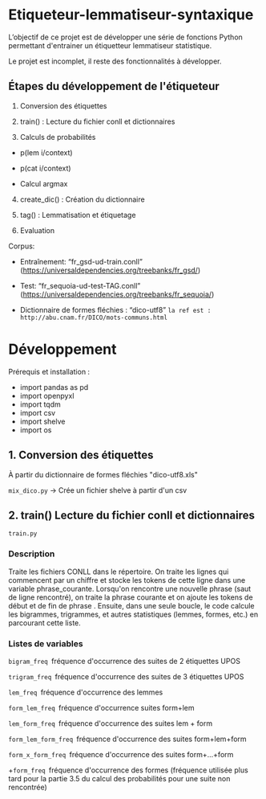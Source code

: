 # Etiqueteur-lemmatiseur-syntaxique
L’objectif de ce projet est de développer une série de fonctions Python permettant d'entrainer un étiquetteur lemmatiseur statistique.

Le projet est incomplet, il reste des fonctionnalités à développer.

## Étapes du développement de l'étiqueteur

1. Conversion des étiquettes 

2. train() : Lecture du fichier conll et dictionnaires

3. Calculs de probabilités

* p(lem i/context)

* p(cat i/context)

* Calcul argmax 

4. create_dic() : Création du dictionnaire 

5. tag() : Lemmatisation et étiquetage 

6. Evaluation

Corpus: 
* Entraînement: “fr_gsd-ud-train.conll” (https://universaldependencies.org/treebanks/fr_gsd/)

* Test: “fr_sequoia-ud-test-TAG.conll” (https://universaldependencies.org/treebanks/fr_sequoia/) 

* Dictionnaire de formes fléchies : “dico-utf8” `la ref est : http://abu.cnam.fr/DICO/mots-communs.html`


# Développement

Prérequis et installation : 
* import pandas as pd
* import openpyxl
* import tqdm 
* import csv
* import shelve
* import os

## 1. Conversion des étiquettes 

À partir du dictionnaire de formes fléchies "dico-utf8.xls"

  `mix_dico.py` -> Crée un fichier shelve à partir d'un csv

## 2. train() Lecture du fichier conll et dictionnaires

 `train.py`


### Description
Traite les fichiers CONLL dans le répertoire.
On traite les lignes qui commencent par un chiffre et stocke les tokens de cette ligne dans une variable phrase_courante. Lorsqu'on rencontre une nouvelle phrase (saut de ligne rencontré), on traite la phrase courante et on ajoute les tokens de début et de fin de phrase <eos>. Ensuite, dans une seule boucle, le code calcule les bigrammes, trigrammes, et autres statistiques (lemmes, formes, etc.) en parcourant cette liste. 

### Listes de variables

`bigram_freq `fréquence d'occurrence des suites de 2 étiquettes UPOS

`trigram_freq `fréquence d'occurrence des suites de 3 étiquettes UPOS

`lem_freq `fréquence d'occurrence des lemmes

`form_lem_freq `fréquence d'occurrence suites form+lem

`lem_form_freq `fréquence d'occurrence des suites lem + form

`form_lem_form_freq `fréquence d'occurrence des suites form+lem+form

`form_x_form_freq `fréquence d'occurrence des suites form+...+form

+`form_freq `fréquence d'occurrence des formes (fréquence utilisée plus tard pour la partie 3.5 du calcul des probabilités pour une suite non rencontrée)



